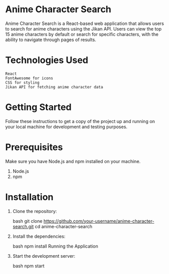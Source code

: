 # Anime Character Search

Anime Character Search is a React-based web application that allows users to search for anime characters using the Jikan API. Users can view the top 15 anime characters by default or search for specific characters, with the ability to navigate through pages of results.

# Technologies Used
    React
    FontAwesome for icons
    CSS for styling
    Jikan API for fetching anime character data

# Getting Started

Follow these instructions to get a copy of the project up and running on your local machine for development and testing purposes.

# Prerequisites

Make sure you have Node.js and npm installed on your machine.

1. Node.js
2. npm

# Installation

1. Clone the repository:

    bash
    git clone https://github.com/your-username/anime-character-search.git
    cd anime-character-search

2. Install the dependencies:

    bash
    npm install
    Running the Application

3. Start the development server:

    bash
    npm start